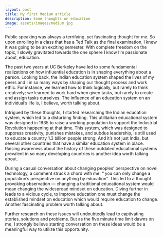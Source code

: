 ```yaml
---
layout: post
title: My first Medium article
description: Some thoughts on education
image: assets/images/medium.jpg
---
```


<p>Public speaking was always a terrifying, yet fascinating thought for me. So upon enrolling in a class that has a Ted Talk as the final examination, I knew it was going to be an exciting semester. With complete freedom on the topic, I slowly gravitated towards the one sphere I know I’m passionate about, education.</p>

<p>The past two years at UC Berkeley have led to some fundamental realizations on how influential education is in shaping everything about a person. Looking back, the Indian education system shaped the lives of my peers and I in so many ways by shaping our thought process and work ethic. For instance, we learned how to think logically, but rarely to think creatively; we learned to work hard when given tasks, but rarely to create and assign tasks ourselves. The influence of an education system on an individual’s life is, I believe, worth talking about.</p>
<p>Intrigued by these thoughts, I started researching the Indian education system, which led to a disturbing finding. This utilitarian educational system was designed in 1835 to raise a working population to support the Industrial Revolution happening at that time. This system, which was designed to suppress creativity, punishes mistakes, and subdue leadership, is still used to educate a country 1.3 billion people strong. And it’s not just India, but several other countries that have a similar education system in place. Raising awareness about the history of these outdated educational systems prevalent in so many developing countries is another idea worth talking about.</p>
<p>During a casual conversation about changing peoples’ perspective on novel technology, a comment struck a chord with me: “ you can only change a population’s perspective on anything by education”. This led to a thought provoking observation — changing a traditional educational system would mean changing the widespread mindset on education. Diving further in leads to a vicious cycle, to improve education one must change the established mindset on education which would require education to change. Another fascinating problem worth talking about.</p>
<p>Further research on these issues will undoubtedly lead to captivating stories, solutions and problems. But as the five minute time limit dawns on me, I strongly believe starting conversation on these ideas would be a meaningful way to utilize this opportunity.</p>